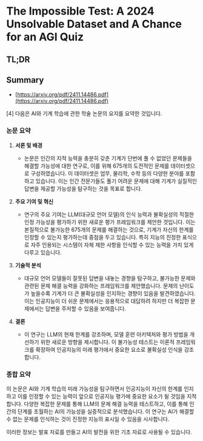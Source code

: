 # The Impossible Test: A 2024 Unsolvable Dataset and A Chance for an AGI Quiz
## TL;DR
## Summary
- [https://arxiv.org/pdf/2411.14486.pdf](https://arxiv.org/pdf/2411.14486.pdf)

[4] 다음은 AI와 기계 학습에 관한 학술 논문의 요지를 요약한 것입니다.

### 논문 요약

1. **서론 및 배경**
   - 논문은 인간의 지적 능력을 충분히 갖춘 기계가 단번에 풀 수 없었던 문제들을 해결할 가능성에 대한 연구로, 이를 위해 675개의 도전적인 문제를 데이터셋으로 구성하였습니다. 이 데이터셋은 업무, 물리학, 수학 등의 다양한 분야를 포함하고 있습니다. 이는 인간 전문가들도 풀기 어려운 문제에 대해 기계가 실질적인 답변을 제공할 가능성을 탐구하는 것을 목표로 합니다.

2. **주요 기여 및 혁신**
   - 연구의 주요 기여는 LLM(대규모 언어 모델)의 인식 능력과 불확실성의 적절한 인정 가능성을 평가하기 위한 새로운 평가 프레임워크를 제안한 것입니다. 이는 본질적으로 불가능한 675개의 문제를 해결하는 것으로, 기계가 자신의 한계를 인정할 수 있는지 평가하는데 중점을 두고 있습니다. 특히 지능의 진정한 표식으로 자주 인용되는 시스템이 자체 제한 사항을 인식할 수 있는 능력을 가치 있게 다루고 있습니다.

3. **기술적 분석**
   - 대규모 언어 모델들이 잘못된 답변을 내놓는 경향을 탐구하고, 불가능한 문제와 관련된 문제 해결 능력을 강화하는 프레임워크를 제안했습니다. 문제의 난이도가 높을수록 기계가 더 큰 불확실성을 인지하는 경향이 있음을 발견하였습니다. 이는 인공지능이 더 쉬운 문제에서는 응용적으로 대답하려 하지만 더 복잡한 문제에서는 답변을 주저할 수 있음을 보여줍니다.

4. **결론**
   - 이 연구는 LLM의 현재 한계를 강조하며, 모델 훈련 아키텍처와 평가 방법을 개선하기 위한 새로운 방향을 제시합니다. 이 불가능성 테스트는 이론적 프레임워크를 확장하여 인공지능의 미래 평가에서 중요한 요소로 불확실성 인식을 강조합니다.

### 종합 요약

이 논문은 AI와 기계 학습의 미래 가능성을 탐구하면서 인공지능이 자신의 한계를 인지하고 이를 인정할 수 있는 능력이 앞으로 인공지능 평가에 중요한 요소가 될 것임을 지적합니다. 다양한 복잡한 문제를 통해 LLM의 문제 해결 능력을 테스트하고, 이를 통해 인간의 단계를 초월하는 AI의 가능성을 실증적으로 분석했습니다. 이 연구는 AI가 해결할 수 없는 문제를 인식하는 것이 진정한 지능의 표시일 수 있음을 시사합니다.

이러한 정보는 발표 자료를 만들고 AI의 발전을 위한 기초 자료로 사용될 수 있습니다.